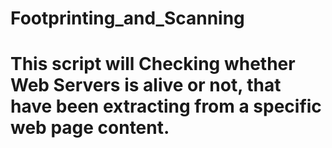 # Footprinting_and_Scanning
# This script will Checking whether Web Servers is alive or not, that have been extracting from a specific web page content. 

